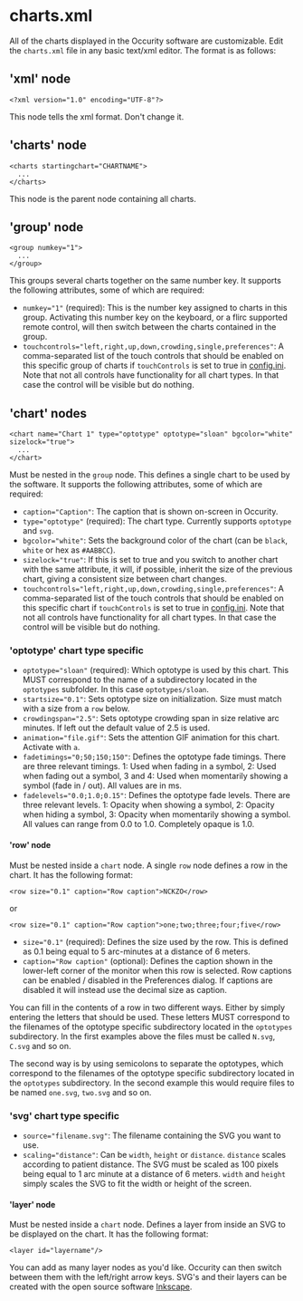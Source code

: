 # charts.xml
All of the charts displayed in the Occurity software are customizable. Edit the `charts.xml` file in any basic text/xml editor. The format is as follows:

## 'xml' node
```
<?xml version="1.0" encoding="UTF-8"?>
```
This node tells the xml format. Don't change it.

## 'charts' node
```
<charts startingchart="CHARTNAME">
  ...
</charts>
```
This node is the parent node containing all charts.

## 'group' node
```
<group numkey="1">
  ...
</group>
```
This groups several charts together on the same number key. It supports the following attributes, some of which are required:
* `numkey="1"` (required): This is the number key assigned to charts in this group. Activating this number key on the keyboard, or a flirc supported remote control, will then switch between the charts contained in the group.
* `touchcontrols="left,right,up,down,crowding,single,preferences"`: A comma-separated list of the touch controls that should be enabled on this specific group of charts if `touchControls` is set to true in [config.ini](CONFIGINI.md). Note that not all controls have functionality for all chart types. In that case the control will be visible but do nothing.

## 'chart' nodes
```
<chart name="Chart 1" type="optotype" optotype="sloan" bgcolor="white" sizelock="true">
  ...
</chart>
```
Must be nested in the `group` node. This defines a single chart to be used by the software. It supports the following attributes, some of which are required:
* `caption="Caption"`: The caption that is shown on-screen in Occurity.
* `type="optotype"` (required): The chart type. Currently supports `optotype` and `svg`.
* `bgcolor="white"`: Sets the background color of the chart (can be `black`, `white` or hex as `#AABBCC`).
* `sizelock="true"`: If this is set to true and you switch to another chart with the same attribute, it will, if possible, inherit the size of the previous chart, giving a consistent size between chart changes.
* `touchcontrols="left,right,up,down,crowding,single,preferences"`: A comma-separated list of the touch controls that should be enabled on this specific chart if `touchControls` is set to true in [config.ini](CONFIGINI.md). Note that not all controls have functionality for all chart types. In that case the control will be visible but do nothing.

### 'optotype' chart type specific
* `optotype="sloan"` (required): Which optotype is used by this chart. This MUST correspond to the name of a subdirectory located in the `optotypes` subfolder. In this case `optotypes/sloan`.
* `startsize="0.1"`: Sets optotype size on initialization. Size must match with a size from a `row` below.
* `crowdingspan="2.5"`: Sets optotype crowding span in size relative arc minutes. If left out the default value of 2.5 is used.
* `animation="file.gif"`: Sets the attention GIF animation for this chart. Activate with `a`.
* `fadetimings="0;50;150;150"`: Defines the optotype fade timings. There are three relevant timings. 1: Used when fading in a symbol, 2: Used when fading out a symbol, 3 and 4: Used when momentarily showing a symbol (fade in / out). All values are in ms.
* `fadelevels="0.0;1.0;0.15"`: Defines the optotype fade levels. There are three relevant levels. 1: Opacity when showing a symbol, 2: Opacity when hiding a symbol, 3: Opacity when momentarily showing a symbol. All values can range from 0.0 to 1.0. Completely opaque is 1.0.

#### 'row' node
Must be nested inside a `chart` node. A single `row` node defines a row in the chart. It has the following format:
```
<row size="0.1" caption="Row caption">NCKZO</row>
```
or
```
<row size="0.1" caption="Row caption">one;two;three;four;five</row>
```
* `size="0.1"` (required): Defines the size used by the row. This is defined as 0.1 being equal to 5 arc-minutes at a distance of 6 meters.
* `caption="Row caption"` (optional): Defines the caption shown in the lower-left corner of the monitor when this row is selected. Row captions can be enabled / disabled in the Preferences dialog. If captions are disabled it will instead use the decimal size as caption.

You can fill in the contents of a row in two different ways. Either by simply entering the letters that should be used. These letters MUST correspond to the filenames of the optotype specific subdirectory located in the `optotypes` subdirectory. In the first examples above the files must be called `N.svg`, `C.svg` and so on.

The second way is by using semicolons to separate the optotypes, which correspond to the filenames of the optotype specific subdirectory located in the `optotypes` subdirectory. In the second example this would require files to be named `one.svg`, `two.svg` and so on.

### 'svg' chart type specific
* `source="filename.svg"`: The filename containing the SVG you want to use.
* `scaling="distance"`: Can be `width`, `height` or `distance`. `distance` scales according to patient distance. The SVG must be scaled as 100 pixels being equal to 1 arc minute at a distance of 6 meters. `width` and `height` simply scales the SVG to fit the width or height of the screen.

#### 'layer' node
Must be nested inside a `chart` node. Defines a layer from inside an SVG to be displayed on the chart. It has the following format:
```
<layer id="layername"/>
```
You can add as many layer nodes as you'd like. Occurity can then switch between them with the left/right arrow keys. SVG's and their layers can be created with the open source software [Inkscape](https://inkscape.org/).
